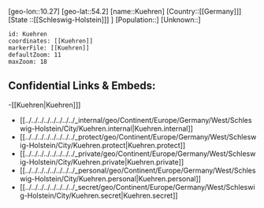 ﻿---
location: [54.2,10.27]
mapzoom: [7,12] 
mapmarker: city 
type: City
tags:
- geo/City


SpocWebEntityId: 31729
isDeleted: false
confidential: public

---
[geo-lon::10.27]
[geo-lat::54.2]
[name::Kuehren]
[Country::[[Germany]]]
[State ::[[Schleswig-Holstein]]] ]
[Population::]
[Unknown::]


```leaflet
id: Kuehren
coordinates: [[Kuehren]]
markerFile: [[Kuehren]]
defaultZoom: 11 
maxZoom: 18
```


## Confidential Links & Embeds: 
-[[Kuehren|Kuehren]]] 
- [[../../../../../../../../_internal/geo/Continent/Europe/Germany/West/Schleswig-Holstein/City/Kuehren.internal|Kuehren.internal]] 
- [[../../../../../../../../_protect/geo/Continent/Europe/Germany/West/Schleswig-Holstein/City/Kuehren.protect|Kuehren.protect]] 
- [[../../../../../../../../_private/geo/Continent/Europe/Germany/West/Schleswig-Holstein/City/Kuehren.private|Kuehren.private]] 
- [[../../../../../../../../_personal/geo/Continent/Europe/Germany/West/Schleswig-Holstein/City/Kuehren.personal|Kuehren.personal]] 
- [[../../../../../../../../_secret/geo/Continent/Europe/Germany/West/Schleswig-Holstein/City/Kuehren.secret|Kuehren.secret]] 

